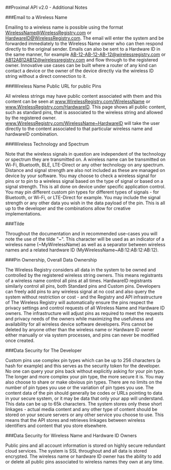 ##Proximal API v2.0 - Additional Notes

###Email to a Wireless Name

Emailing to a wireless name is possible using the format WirelessName@WirelessRegistry.com or HardwareID@WirelessRegistry.com. The email will enter the system and be forwarded immediately to the Wireless Name owner who can then respond directly to the original sender. Emails can also be sent to a Hardware ID in the same manner, for example AB-12-AB-12-AB-12@wirelessregistry.com or AB12AB12AB12@wirelessregistry.com and flow through to the registered owner. Innovative use cases can be built where a router of any kind can contact a device or the owner of the device directly via the wireless ID string without a direct connection to it.
  
###Wireless Name Public URL for public Pins

All wireless strings may have public content associated with them and this content can be seen at www.WirelessRegistry.com/WirelessName or www.WirelessRegistry.com/HardwareID. This page shows all public content, such as standard pins, that is associated to the wireless string and allowed by the registered owner. www.WirelessRegistry.com/WirelessName~HardwareID will take the user directly to the content associated to that particular wireless name and hardwareID combination.
 
###Wireless Technology and Spectrum

Note that the wireless signals in question are independent of the technology or spectrum they are transmitted on. A wireless name can be transmitted on Wi-Fi, Bluetooth, BLE, LTE-Direct or any other technology on any spectrum. Distance and signal strength are also not included as these are managed on device by your software. You may choose to check a wireless signal for pins or to pin to a wireless signal based on the type of signal or based on a signal strength. This is all done on device under specific application control. You may pin different custom pin types for different types of signals - for Bluetooth, or Wi-Fi, or LTE-Direct for example. You may include the signal strength or any other data you wish in the data payload of the pin. This is all up to the developer and the combinations allow for creative implementations.
       
###Tilde

Throughout the documentation and in recommended use-cases you will note the use of the tilde "~". This character will be used as an indicator of a wireless name (~MyWirelessName) as well as a separator between wireless names and a related hardware ID (MyWirelessName~AB:12:AB:12:AB:12).
 
###Pin Ownership, Overall Data Ownership

The Wireless Registry considers all data in the system to be owned and controlled by the registered wireless string owners. This means registrants of a wireless name control all pins at all times. HardwareID registrants similarly control all pins, both Standard pins and Custom pins. Developers can freely add pins to any wireless signal at no cost and also query the system without restriction or cost - and the Registry and API infrastructure of The Wireless Registry will automatically ensure the pins respect the privacy settings and control requests of all Wireless Name and Hardware ID owners. The infrastructure will adjust pins as required to meet the requests and privacy needs of the owners while maximizing the usefulness and availability for all wireless device software developers. Pins cannot be deleted by anyone other than the wireless name or Hardware ID owner either manually or via system processes, and pins can never be modified once created. 

###Data Security for The Developer
 
Custom pins use complex pin types which can be up to 256 characters (a hash for example) and this serves as the security token for the developer. No one can query your pins back without explicitly asking for your pin type. The longer and more complex your pin type, the more secure it is. You may also choose to share or make obvious pin types. There are no limits on the number of pin types you use or the variation of pin types you use. The content data of the pin should generally be codes or URLs pointing to data in your secure system, or it may be data that only your app will understand. This data can be up to 65k characters. The system stores only these short linkages - actual media content and any other type of content should be stored on your secure servers or any other service you choose to use. This means that the API stores and retrieves linkages between wireless identifiers and content that you store elsewhere. 
  
###Data Security for Wireless Name and Hardware ID Owners
 
Public pins and all account information is stored on highly secure redundant cloud services. The system is SSL throughout and all data is stored encrypted. The wireless name or hardware ID owner has the ability to add or delete all public pins associated to wireless names they own at any time.
 



 
     
